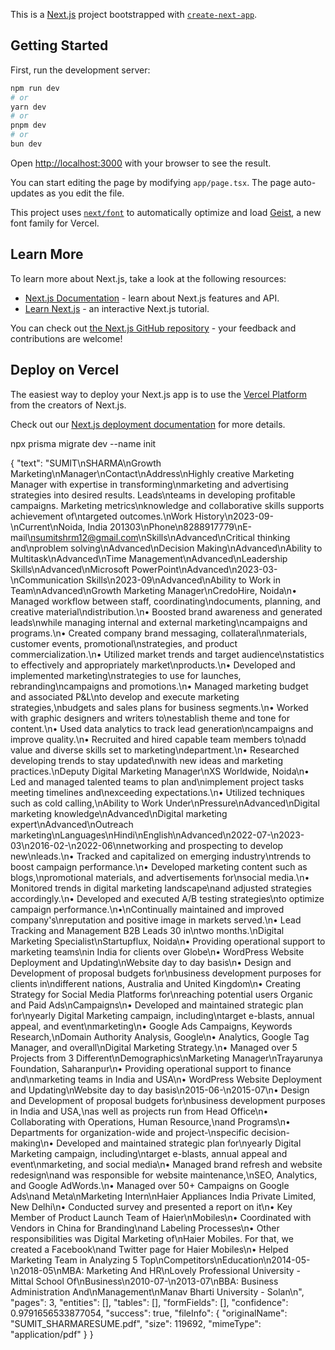 This is a [Next.js](https://nextjs.org) project bootstrapped with [`create-next-app`](https://nextjs.org/docs/app/api-reference/cli/create-next-app).

## Getting Started

First, run the development server:

```bash
npm run dev
# or
yarn dev
# or
pnpm dev
# or
bun dev
```

Open [http://localhost:3000](http://localhost:3000) with your browser to see the result.

You can start editing the page by modifying `app/page.tsx`. The page auto-updates as you edit the file.

This project uses [`next/font`](https://nextjs.org/docs/app/building-your-application/optimizing/fonts) to automatically optimize and load [Geist](https://vercel.com/font), a new font family for Vercel.

## Learn More

To learn more about Next.js, take a look at the following resources:

- [Next.js Documentation](https://nextjs.org/docs) - learn about Next.js features and API.
- [Learn Next.js](https://nextjs.org/learn) - an interactive Next.js tutorial.

You can check out [the Next.js GitHub repository](https://github.com/vercel/next.js) - your feedback and contributions are welcome!

## Deploy on Vercel

The easiest way to deploy your Next.js app is to use the [Vercel Platform](https://vercel.com/new?utm_medium=default-template&filter=next.js&utm_source=create-next-app&utm_campaign=create-next-app-readme) from the creators of Next.js.

Check out our [Next.js deployment documentation](https://nextjs.org/docs/app/building-your-application/deploying) for more details.

npx prisma migrate dev --name init

{
"text": "SUMIT\nSHARMA\nGrowth Marketing\nManager\nContact\nAddress\nHighly creative Marketing Manager with expertise in transforming\nmarketing and advertising strategies into desired results. Leads\nteams in developing profitable campaigns. Marketing metrics\nknowledge and collaborative skills supports achievement of\ntargeted outcomes.\nWork History\n2023-09-\nCurrent\nNoida, India 201303\nPhone\n8288917779\nE-mail\nsumitshrm12@gmail.com\nSkills\nAdvanced\nCritical thinking and\nproblem solving\nAdvanced\nDecision Making\nAdvanced\nAbility to Multitask\nAdvanced\nTime Management\nAdvanced\nLeadership Skills\nAdvanced\nMicrosoft PowerPoint\nAdvanced\n2023-03-\nCommunication Skills\n2023-09\nAdvanced\nAbility to Work in Team\nAdvanced\nGrowth Marketing Manager\nCredoHire, Noida\n• Managed workflow between staff, coordinating\ndocuments, planning, and creative material\ndistribution.\n• Boosted brand awareness and generated leads\nwhile managing internal and external marketing\ncampaigns and programs.\n• Created company brand messaging, collateral\nmaterials, customer events, promotional\nstrategies, and product commercialization.\n• Utilized market trends and target audience\nstatistics to effectively and appropriately market\nproducts.\n• Developed and implemented marketing\nstrategies to use for launches, rebranding\ncampaigns and promotions.\n• Managed marketing budget and associated P&L\nto develop and execute marketing strategies,\nbudgets and sales plans for business segments.\n• Worked with graphic designers and writers to\nestablish theme and tone for content.\n• Used data analytics to track lead generation\ncampaigns and improve quality.\n• Recruited and hired capable team members to\nadd value and diverse skills set to marketing\ndepartment.\n• Researched developing trends to stay updated\nwith new ideas and marketing practices.\nDeputy Digital Marketing Manager\nXS Worldwide, Noida\n• Led and managed talented teams to plan and\nimplement project tasks meeting timelines and\nexceeding expectations.\n• Utilized techniques such as cold calling,\nAbility to Work Under\nPressure\nAdvanced\nDigital marketing knowledge\nAdvanced\nDigital marketing expert\nAdvanced\nOutreach marketing\nLanguages\nHindi\nEnglish\nAdvanced\n2022-07-\n2023-03\n2016-02-\n2022-06\nnetworking and prospecting to develop new\nleads.\n• Tracked and capitalized on emerging industry\ntrends to boost campaign performance.\n• Developed marketing content such as blogs,\npromotional materials, and advertisements for\nsocial media.\n• Monitored trends in digital marketing landscape\nand adjusted strategies accordingly.\n• Developed and executed A/B testing strategies\nto optimize campaign performance.\n•\nContinually maintained and improved company's\nreputation and positive image in markets served.\n• Lead Tracking and Management B2B Leads 30 in\ntwo months.\nDigital Marketing Specialist\nStartupflux, Noida\n• Providing operational support to marketing teams\nin India for clients over Globe\n• WordPress Website Deployment and Updating\nWebsite day to day basis\n• Design and Development of proposal budgets for\nbusiness development purposes for clients in\ndifferent nations, Australia and United Kingdom\n• Creating Strategy for Social Media Platforms for\nreaching potential users Organic and Paid Ads\nCampaigns\n• Developed and maintained strategic plan for\nyearly Digital Marketing campaign, including\ntarget e-blasts, annual appeal, and event\nmarketing\n• Google Ads Campaigns, Keywords Research,\nDomain Authority Analysis, Google\n• Analytics, Google Tag Manager, and overall\nDigital Marketing Strategy.\n• Managed over 5 Projects from 3 Different\nDemographics\nMarketing Manager\nTrayarunya Foundation, Saharanpur\n• Providing operational support to finance and\nmarketing teams in India and USA\n• WordPress Website Deployment and Updating\nWebsite day to day basis\n2015-06-\n2015-07\n• Design and Development of proposal budgets for\nbusiness development purposes in India and USA,\nas well as projects run from Head Office\n• Collaborating with Operations, Human Resource,\nand Programs\n• Departments for organization-wide and project-\nspecific decision-making\n• Developed and maintained strategic plan for\nyearly Digital Marketing campaign, including\ntarget e-blasts, annual appeal and event\nmarketing, and social media\n• Managed brand refresh and website redesign\nand was responsible for website maintenance,\nSEO, Analytics, and Google AdWords.\n• Managed over 50+ Campaigns on Google Ads\nand Meta\nMarketing Intern\nHaier Appliances India Private Limited, New Delhi\n• Conducted survey and presented a report on it\n• Key Member of Product Launch Team of Haier\nMobiles\n• Coordinated with Vendors in China for Branding\nand Labeling Processes\n• Other responsibilities was Digital Marketing of\nHaier Mobiles. For that, we created a Facebook\nand Twitter page for Haier Mobiles\n• Helped Marketing Team in Analyzing 5 Top\nCompetitors\nEducation\n2014-05-\n2018-05\nMBA: Marketing And HR\nLovely Professional University - Mittal School Of\nBusiness\n2010-07-\n2013-07\nBBA: Business Administration And\nManagement\nManav Bharti University - Solan\n",
"pages": 3,
"entities": [],
"tables": [],
"formFields": [],
"confidence": 0.9791656533877054,
"success": true,
"fileInfo": {
"originalName": "SUMIT_SHARMARESUME.pdf",
"size": 119692,
"mimeType": "application/pdf"
}
}
